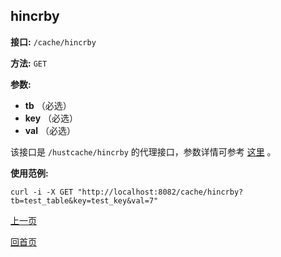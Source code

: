 ## hincrby ##

**接口:** `/cache/hincrby`

**方法:** `GET`

**参数:** 

*  **tb** （必选）  
*  **key** （必选）  
*  **val** （必选）  

该接口是 `/hustcache/hincrby` 的代理接口，参数详情可参考 [这里](../../hustdb/hustcache/hincrby.md) 。

**使用范例:**

    curl -i -X GET "http://localhost:8082/cache/hincrby?tb=test_table&key=test_key&val=7"

[上一页](../cache.md)

[回首页](../../../index.md)